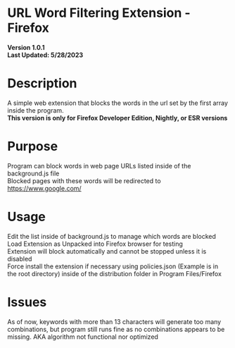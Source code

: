 # URL Word Filtering Extension - Firefox
<strong>Version 1.0.1</strong>     
<strong>Last Updated: 5/28/2023</strong>       

# Description
A simple web extension that blocks the words in the url set by the first array inside the program.          
<strong>This version is only for Firefox Developer Edition, Nightly, or ESR versions</strong>

# Purpose 
Program can block words in web page URLs listed inside of the background.js file    
Blocked pages with these words will be redirected to <a href="url">https://www.google.com/</a>    

# Usage
Edit the list inside of background.js to manage which words are blocked    
Load Extension as Unpacked into Firefox browser for testing   
Extension will block automatically and cannot be stopped unless it is disabled   
Force install the extension if necessary using policies.json (Example is in the root directory) inside of the distribution folder in Program Files/Firefox

# Issues
As of now, keywords with more than 13 characters will generate too many combinations, but program still runs fine as no combinations appears to be missing. AKA algorithm not functional nor optimized


